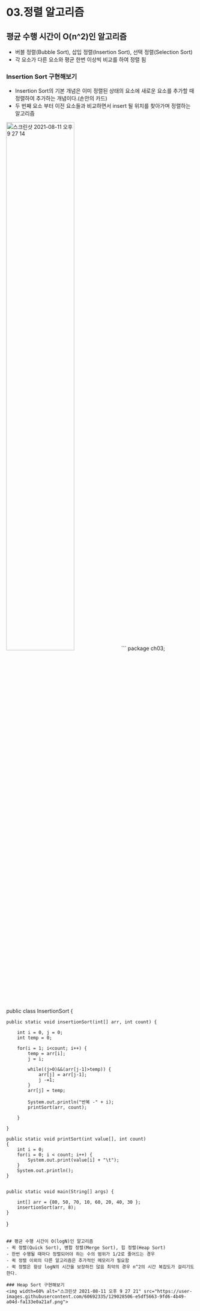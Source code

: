 # 03.정렬 알고리즘
## 평균 수행 시간이 O(n^2)인 알고리즘
- 버블 정렬(Bubble Sort), 삽입 정렬(Insertion Sort), 선택 정렬(Selection Sort)
- 각 요소가 다른 요소와 평균 한번 이상씩 비교를 하여 정렬 됨

### Insertion Sort 구현해보기
- Insertion Sort의 기본 개념은 이미 정렬된 상태의 요소에 새로운 요소를 추가할 때 정렬하여 추가하는 개념이다.(손안의 카드)
- 두 번째 요소 부터 이전 요소들과 비교하면서 insert 될 위치를 찾아가며 정렬하는 알고리즘
<img width=60% alt="스크린샷 2021-08-11 오후 9 27 14" src="https://user-images.githubusercontent.com/60692335/129028433-6841304b-16cf-4740-947f-32e2f4ad4a03.png">
```
package ch03;

public class InsertionSort {
	
	public static void insertionSort(int[] arr, int count) {
		
		int i = 0, j = 0;
		int temp = 0;
		
		for(i = 1; i<count; i++) {
			temp = arr[i];
			j = i;
			
			while((j>0)&&(arr[j-1]>temp)) {
				arr[j] = arr[j-1];
				j -=1;
			}
			arr[j] = temp;
			
			System.out.println("반복 -" + i);
			printSort(arr, count);
			
		}
		
	}
	
	public static void printSort(int value[], int count)
	{
		int i = 0;
		for(i = 0; i < count; i++) {
			System.out.print(value[i] + "\t");
		}
		System.out.println();
	}


	public static void main(String[] args) {
		
		int[] arr = {80, 50, 70, 10, 60, 20, 40, 30 };
		insertionSort(arr, 8);
	}

}

```

## 평균 수행 시간이 O(logN)인 알고리즘
- 퀵 정렬(Quick Sort), 병합 정렬(Merge Sort), 힙 정렬(Heap Sort)
- 한번 수행될 때마다 정렬되어야 하는 수의 범위가 1/2로 줄어드는 경우
- 퀵 정렬 이외의 다른 알고리즘은 추가적인 메모리가 필요함
- 퀵 정렬은 항상 logN의 시간을 보장하진 않음 최악의 경우 n^2의 시간 복잡도가 걸리기도 한다.

### Heap Sort 구현해보기
<img width=60% alt="스크린샷 2021-08-11 오후 9 27 21" src="https://user-images.githubusercontent.com/60692335/129028506-e5df5663-9fd6-4b49-a04d-fa133e0a21af.png">
